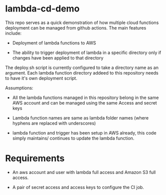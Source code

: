 # lambda-cd-demo

This repo serves as a quick demonstration of how multiple cloud functions deployment can be managed from github actions. The main features include:

- Deployment of lambda functions to AWS

- The ability to trigger deployment of lambda in a specific directory only if changes have been applied to that directory


The deploy.sh script is currently configured to take a directory name as an argument. Each lambda function directory addeed to this repository needs to have it's own deployment script.


Assumptions:

- All the lambda functions managed in this repository belong in the same AWS account and can be managed using the same Access and secret keys

- Lambda function names are same as lambda folder names (where hyphens are replaced with underscores)

- lambda function and trigger has been setup in AWS already, this code simply maintains/ continues to update the lambda function.


# Requirements

- An aws account and user with lambda full access and Amazon S3 full access.

- A pair of secret access and access keys to configure the CI job.